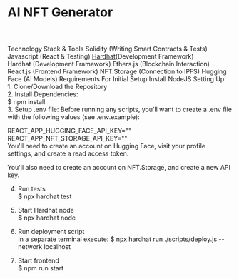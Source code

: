 <h1>AI NFT Generator<h1/></h1><br>
Technology Stack & Tools
Solidity (Writing Smart Contracts & Tests)
Javascript (React & Testing)
  <a href="https://hardhat.org/">Hardhat</a>(Development Framework)<br>
Hardhat (Development Framework)
Ethers.js (Blockchain Interaction)
React.js (Frontend Framework)
NFT.Storage (Connection to IPFS)
Hugging Face (AI Models)
Requirements For Initial Setup
Install NodeJS
Setting Up<br>
1. Clone/Download the Repository<br>
2. Install Dependencies:<br>
$ npm install<br>
3. Setup .env file:
Before running any scripts, you'll want to create a .env file with the following values (see .env.example):<br>

REACT_APP_HUGGING_FACE_API_KEY=""<br>
REACT_APP_NFT_STORAGE_API_KEY=""<br>
You'll need to create an account on Hugging Face, visit your profile settings, and create a read access token.<br>

You'll also need to create an account on NFT.Storage, and create a new API key.<br>

4. Run tests<br>
$ npx hardhat test<br>

5. Start Hardhat node<br>
$ npx hardhat node<br>

6. Run deployment script<br>
In a separate terminal execute: $ npx hardhat run ./scripts/deploy.js --network localhost<br>

7. Start frontend<br>
$ npm run start
